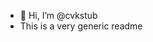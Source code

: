 - 👋 Hi, I’m @cvkstub
-  This is a very generic readme

<!---
cvkstub/cvkstub is a ✨ special ✨ repository because its `README.md` (this file) appears on your GitHub profile.
You can click the Preview link to take a look at your changes.
--->
